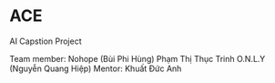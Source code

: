 # ACE
AI Capstion Project

Team member:
    Nohope (Bùi Phi Hùng)
    Phạm Thị Thục Trinh
    O.N.L.Y (Nguyễn Quang Hiệp)
Mentor:
    Khuất Đức Anh